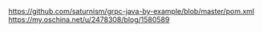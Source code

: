 https://github.com/saturnism/grpc-java-by-example/blob/master/pom.xml
https://my.oschina.net/u/2478308/blog/1580589